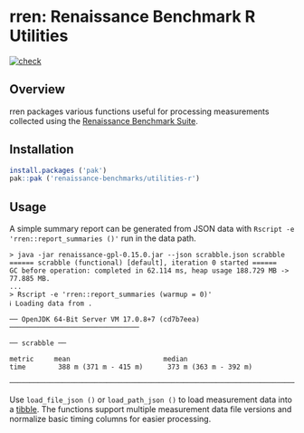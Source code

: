 # rren: Renaissance Benchmark R Utilities

[![check](https://github.com/renaissance-benchmarks/utilities-r/actions/workflows/check.yaml/badge.svg)](https://github.com/renaissance-benchmarks/utilities-r/actions/workflows/check.yaml)

## Overview

rren packages various functions useful for processing measurements collected using the [Renaissance Benchmark Suite](https://renaissance.dev).

## Installation

```r
install.packages ('pak')
pak::pak ('renaissance-benchmarks/utilities-r')
```

## Usage

A simple summary report can be generated from JSON data with `Rscript -e 'rren::report_summaries ()'` run in the data path.

```console
> java -jar renaissance-gpl-0.15.0.jar --json scrabble.json scrabble
====== scrabble (functional) [default], iteration 0 started ======
GC before operation: completed in 62.114 ms, heap usage 188.729 MB -> 77.885 MB.
...
> Rscript -e 'rren::report_summaries (warmup = 0)'
ℹ Loading data from .

── OpenJDK 64-Bit Server VM 17.0.8+7 (cd7b7eea) ────────────────────────────────

── scrabble ──

metric     mean                       median
time        388 m (371 m - 415 m)      373 m (363 m - 392 m)

────────────────────────────────────────────────────────────────────────────────
```

Use `load_file_json ()` or `load_path_json ()` to load measurement data into a [tibble](https://github.com/tidyverse/tibble).
The functions support multiple measurement data file versions and normalize basic timing columns for easier processing.
